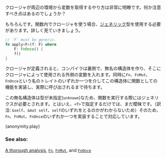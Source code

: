 <!-- Closures succinctly capture variables from enclosing scopes. Does this have
any consequences? It surely does. Observe how using a closure in a function
requires [generics], which is necessary because of how they are defined: -->
クロージャが周辺の環境から変数を取得するやり方は非常に明瞭です。何か注意すべき点はあるのでしょうか？

もちろんです。関数内でクロージャを使う場合、[ジェネリック]型を使用する必要があります。詳しく見ていきましょう。

```rust
// `F` must be generic.
fn apply<F>(f: F) where
    F: FnOnce() {
    f()
}
```

<!-- When a closure is defined, the compiler implicitly creates a new
anonymous structure to store the captured variables inside, meanwhile
implementing the functionality via one of the `traits`: `Fn`, `FnMut`, or
`FnOnce` for this unknown type. This type is assigned to the variable which
is stored until calling. -->
クロージャが定義されると、コンパイラは裏側で、無名の構造体を作り、そこにクロージャによって使用される外側の変数を入れます。同時に`Fn`、`FnMut`、`FnOnce`という名のトレイトのいずれか一つを介してこの構造体に関数としての機能を実装し、実際に呼び出されるまで待ちます。


<!-- Since this new type is of unknown type, any usage in a function will require
generics. However, an unbounded type parameter `<T>` would still be ambiguous
and not be allowed. Thus, bounding by one of the `traits`: `Fn`, `FnMut`, or
`FnOnce` (which it implements) is sufficient to specify its type. -->
この無名構造体は型が未指定(`unknown`)なため、関数を実行する際にはジェネリクスが必要とされます。とはいえ、`<T>`で指定するだけでは、まだ曖昧です。（訳注: `&self`、`&mut self`、`self`のいずれをとるのかがわからないため）そのため、`Fn`、`FnMut`、`FnOnce`のいずれか一つを実装することで対応しています。


{anonymity.play}

### See also:

[A thorough analysis][thorough_analysis], [`Fn`][fn], [`FnMut`][fn_mut],
and [`FnOnce`][fn_once]

[ジェネリック]: /generics.html
[fn]: http://doc.rust-lang.org/std/ops/trait.Fn.html
[fn_mut]: http://doc.rust-lang.org/std/ops/trait.FnMut.html
[fn_once]: http://doc.rust-lang.org/std/ops/trait.FnOnce.html
[thorough_analysis]: http://huonw.github.io/blog/2015/05/finding-closure-in-rust/
